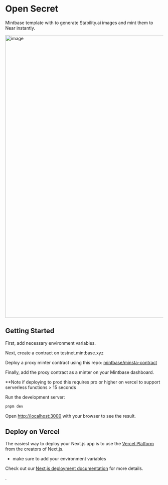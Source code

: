 # Open Secret

Mintbase template with to generate Stability.ai images and mint them to Near instantly.

<img width="900" alt="image" src="https://github.com/Markeljan/open-secret/assets/12901349/eb061e45-04b6-4cd6-bb1e-7f5c1f7f39ac">


## Getting Started

First, add necessary environment variables.

Next, create a contract on testnet.mintbase.xyz

Deploy a proxy minter contract using this repo:
[mintbase/minsta-contract](https://github.com/Mintbase/minsta-contract)

Finally, add the proxy contract as a minter on your Mintbase dashboard.

**Note  if deploying to prod this requires pro or higher on vercel to support serverless functions > 15 seconds 

Run the development server:

```bash
pnpm dev
```

Open [http://localhost:3000](http://localhost:3000) with your browser to see the result.

## Deploy on Vercel

The easiest way to deploy your Next.js app is to use the [Vercel Platform](https://vercel.com/new?utm_medium=default-template&filter=next.js&utm_source=create-next-app&utm_campaign=create-next-app-readme) from the creators of Next.js.

- make sure to add your environment variables

Check out our [Next.js deployment documentation](https://nextjs.org/docs/deployment) for more details.

.